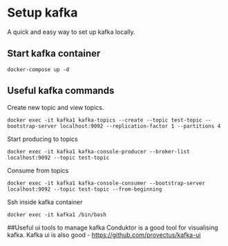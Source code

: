 # Setup kafka
A quick and easy way to set up kafka locally.


## Start kafka container
```
docker-compose up -d
```

## Useful kafka commands

Create new topic and view topics.
```
docker exec -it kafka1 kafka-topics --create --topic test-topic --bootstrap-server localhost:9092 --replication-factor 1 --partitions 4
```

Start producing to topics
```
docker exec -it kafka1 kafka-console-producer --broker-list localhost:9092 --topic test-topic 
```

Consume from topics
```
docker exec -it kafka1 kafka-console-consumer --bootstrap-server localhost:9092 --topic test-topic --from-beginning
```

Ssh inside kafka container
```
docker exec -it kafka1 /bin/bash
```

##Useful ui tools to manage kafka
Conduktor is a good tool for visualising kafka.
Kafka ui is also good - https://github.com/provectus/kafka-ui